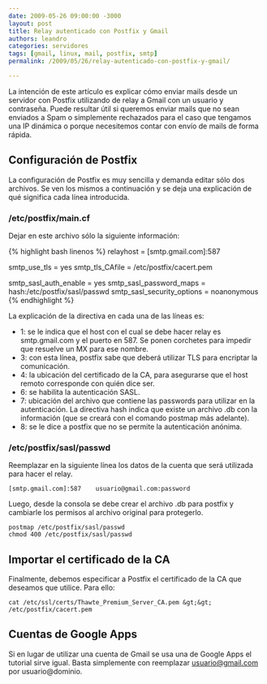 ```yaml
---
date: 2009-05-26 09:00:00 -3000
layout: post
title: Relay autenticado con Postfix y Gmail
authors: leandro
categories: servidores
tags: [gmail, linux, mail, postfix, smtp]
permalink: /2009/05/26/relay-autenticado-con-postfix-y-gmail/

---
```


La intención de este artículo es explicar cómo enviar mails desde un servidor
con Postfix utilizando de relay a Gmail con un usuario y contraseña. Puede
resultar útil si queremos enviar mails que no sean enviados a Spam o simplemente
rechazados para el caso que tengamos una IP dinámica o porque necesitemos
contar con envío de mails de forma rápida. <!-- more -->

## Configuración de Postfix

La configuración de Postfix es muy sencilla y demanda editar sólo dos archivos.
Se ven los mismos a continuación y se deja una explicación de qué significa cada
línea introducida.

### /etc/postfix/main.cf

Dejar en este archivo sólo la siguiente información:

{% highlight bash linenos %}
relayhost = [smtp.gmail.com]:587

smtp_use_tls = yes
smtp_tls_CAfile = /etc/postfix/cacert.pem

smtp_sasl_auth_enable = yes
smtp_sasl_password_maps = hash:/etc/postfix/sasl/passwd
smtp_sasl_security_options = noanonymous
{% endhighlight %}

La explicación de la directiva en cada una de las líneas es:

* 1: se le indica que el host con el cual se debe hacer relay es
smtp.gmail.com y el puerto en 587. Se ponen corchetes para impedir que resuelve
un MX para ese nombre.
* 3: con esta línea, postfix sabe que deberá utilizar TLS para encriptar la
comunicación.
* 4: la ubicación del certificado de la CA, para asegurarse que el host
remoto corresponde con quién dice ser.
* 6: se habilita la autenticación SASL.
* 7: ubicación del archivo que contiene las passwords para utilizar en la
autenticación. La directiva hash indica que existe un archivo .db con la
información (que se creará con el comando postmap más adelante).
* 8: se le dice a postfix que no se permite la autenticación anónima.

### /etc/postfix/sasl/passwd

Reemplazar en la siguiente línea los datos de la cuenta que será utilizada para
hacer el relay.

```
[smtp.gmail.com]:587    usuario@gmail.com:password
```

Luego, desde la consola se debe crear el archivo .db para postfix y cambiarle
los permisos al archivo original para protegerlo.

```
postmap /etc/postfix/sasl/passwd
chmod 400 /etc/postfix/sasl/passwd
```

## Importar el certificado de la CA

Finalmente, debemos especificar a Postfix el certificado de la CA que deseamos
que utilice. Para ello:

```
cat /etc/ssl/certs/Thawte_Premium_Server_CA.pem &gt;&gt;
/etc/postfix/cacert.pem
```

## Cuentas de Google Apps

Si en lugar de utilizar una cuenta de Gmail se usa una de Google Apps el
tutorial sirve igual. Basta simplemente con reemplazar usuario@gmail.com por
usuario@dominio.
